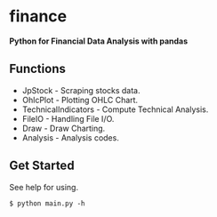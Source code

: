 finance
=======

**Python for Financial Data Analysis with pandas**

Functions
---------

* JpStock - Scraping stocks data.
* OhlcPlot - Plotting OHLC Chart.
* TechnicalIndicators - Compute Technical Analysis.
* FileIO - Handling File I/O.
* Draw - Draw Charting.
* Analysis - Analysis codes.

Get Started
-----------

See help for using.

``` html
$ python main.py -h
```

